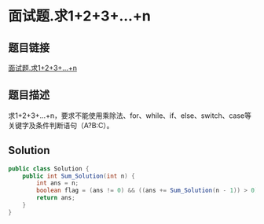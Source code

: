 # 面试题.求1+2+3+...+n

## 题目链接

[面试题.求1+2+3+...+n](https://www.nowcoder.com/practice/7a0da8fc483247ff8800059e12d7caf1?tpId=13&rp=1&ru=%2Fta%2Fcoding-interviews&qru=%2Fta%2Fcoding-interviews%2Fquestion-ranking)

## 题目描述

求1+2+3+...+n，要求不能使用乘除法、for、while、if、else、switch、case等关键字及条件判断语句（A?B:C）。

## Solution

```java
public class Solution {
    public int Sum_Solution(int n) {
        int ans = n;
        boolean flag = (ans != 0) && ((ans += Sum_Solution(n - 1)) > 0);
        return ans;
    }
}
```